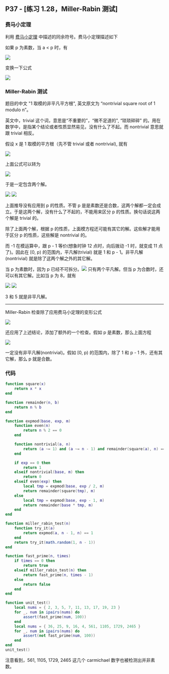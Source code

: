 ## P37 - [练习 1.28，Miller-Rabin 测试]

### 费马小定理

利用 [费马小定理](./fermat_test.md) 中描述的同余符号。费马小定理描述如下

如果 p 为素数，当 a < p 时，有

<img src="http://latex.codecogs.com/svg.latex?a^{p}\equiv%20a\pmod%20p" />

变换一下公式

<img src="http://latex.codecogs.com/svg.latex?a^{p-1}\equiv%201\pmod%20p" />

### Miller-Rabin 测试

题目的中文 "1 取模的非平凡平方根", 英文原文为 “nontrivial square root of 1 modulo n”。

英文中，trivial 这个词，意思是“不重要的”，“微不足道的", “琐琐碎碎" 的。用在数学中，是指某个结论或者性质显然易见，没有什么了不起。而 nontrivial 意思就跟 trivial 相反。

假设 x 是 1 取模的平方根（先不管 trivial 或者 nontrivial), 就有

<img src="http://latex.codecogs.com/svg.latex?x%20^%20{2}%20\equiv%201\pmod%20p"/>

上面公式可以转为

<img src="http://latex.codecogs.com/svg.latex?x%20^%20{2}%20-%201%20\equiv%20(x%20+%201)(x%20-%201)\equiv%200\pmod%20p"/>

于是一定包含两个解。

<img src="http://latex.codecogs.com/svg.latex?x%20\equiv%201\pmod%20p"/>

<img src="http://latex.codecogs.com/svg.latex?x%20\equiv%20-1\pmod%20p"/>

上面推导没有应用到 p 的性质。不管 p 是是素数还是合数，这两个解都一定会成立。于是这两个解，没有什么了不起的，不能用来区分 p 的性质。换句话说这两个解是 trivial 的。

除了上面两个解，根据 p 的性质，上面模方程还可能有其它的解。这些解才能用于区分 p 的性质，这些解是 nontrivial 的。

而 -1 在模运算中，跟 p - 1 等价(想象时钟 12 点时，向后拨动 -1 时，就变成 11 点了)。因此在 [0, p) 的范围内，平凡解(trivial) 就是 1 和 p - 1。非平凡解(nontrivial) 就是除了这两个解之外的其它解。

当 p 为素数时，因为 p 已经不可拆分。<img src="http://latex.codecogs.com/svg.latex?(x%20+%201)(x%20-%201)\equiv%200\pmod%20p"/> 只有两个平凡解。但当 p 为合数时，还可以有其它解。比如当 p 为 8，就有

<img src="http://latex.codecogs.com/svg.latex?3^{2}%20\equiv%201\pmod%208"/>

<img src="http://latex.codecogs.com/svg.latex?5^{2}%20\equiv%201\pmod%208"/>

3 和 5 就是非平凡解。

------

Miller-Rabin 检查除了应用费马小定理的变形公式

<img src="http://latex.codecogs.com/svg.latex?a^{p-1}\equiv%201\pmod%20p" />

还应用了上述结论，添加了额外的一个检查。假如 p 是素数，那么上面方程

<img src="http://latex.codecogs.com/svg.latex?x%20^%20{2}%20\equiv%201\pmod%20p"/>

一定没有非平凡解(nontrivial)。假如 [0, p) 的范围内，除了 1 和 p - 1 外，还有其它解，那么 p 就是合数。

### 代码

``` Lua
function square(x) 
    return x * x
end

function remainder(n, b)
    return n % b
end

function expmod(base, exp, m)
    function even(n)
        return n % 2 == 0
    end

    function nontrivial(a, n)
        return (a ~= 1) and (a ~= n - 1) and remainder(square(a), n) == 1
    end

    if exp == 0 then 
        return 1
    elseif nontrivial(base, m) then 
        return 0
    elseif even(exp) then
        local tmp = expmod(base, exp / 2, m)
        return remainder(square(tmp), m)
    else
        local tmp = expmod(base, exp - 1, m)
        return remainder(base * tmp, m)
    end 
end

function miller_rabin_test(n)
    function try_it(a)
        return expmod(a, n - 1, n) == 1 
    end
    return try_it(math.random(1, n - 1))
end

function fast_prime(n, times)
    if times == 0 then
        return true 
    elseif miller_rabin_test(n) then 
        return fast_prime(n, times - 1)
    else
        return false
    end 
end

function unit_test()
    local nums = { 2, 3, 5, 7, 11, 13, 17, 19, 23 }
    for _, num in ipairs(nums) do 
        assert(fast_prime(num, 100))
    end
    local nums = { 36, 25, 9, 16, 4, 561, 1105, 1729, 2465 }
    for _, num in ipairs(nums) do 
        assert(not fast_prime(num, 100))
    end
end
unit_test()

```

注意看到，561, 1105, 1729, 2465 这几个 carmichael 数字也被检测出并非素数。

